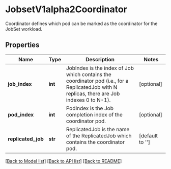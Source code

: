 # JobsetV1alpha2Coordinator

Coordinator defines which pod can be marked as the coordinator for the JobSet workload.
## Properties
Name | Type | Description | Notes
------------ | ------------- | ------------- | -------------
**job_index** | **int** | JobIndex is the index of Job which contains the coordinator pod (i.e., for a ReplicatedJob with N replicas, there are Job indexes 0 to N-1). | [optional] 
**pod_index** | **int** | PodIndex is the Job completion index of the coordinator pod. | [optional] 
**replicated_job** | **str** | ReplicatedJob is the name of the ReplicatedJob which contains the coordinator pod. | [default to '']

[[Back to Model list]](../README.md#documentation-for-models) [[Back to API list]](../README.md#documentation-for-api-endpoints) [[Back to README]](../README.md)


